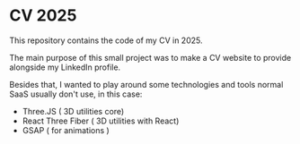 # CV 2025

This repository contains the code of my CV in 2025.

The main purpose of this small project was to make a CV website to provide alongside my LinkedIn profile.

Besides that, I wanted to play around some technologies and tools normal SaaS usually don't use, in this case:

- Three.JS ( 3D utilities core)
- React Three Fiber ( 3D utilities with React)
- GSAP ( for animations )
